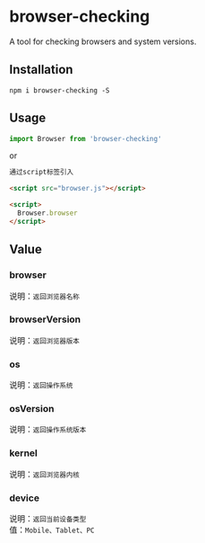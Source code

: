 # browser-checking
A tool for checking browsers and system versions.

## Installation
```shell
npm i browser-checking -S
```

## Usage
```javascript
import Browser from 'browser-checking'
```
or

```html
通过script标签引入

<script src="browser.js"></script>

<script>
  Browser.browser
</script>
```

## Value

### browser

说明：`返回浏览器名称`

### browserVersion

说明：`返回浏览器版本`

### os

说明：`返回操作系统`

### osVersion

说明：`返回操作系统版本`

### kernel

说明：`返回浏览器内核`

### device

说明：`返回当前设备类型`
<br/>
值：`Mobile、Tablet、PC`
